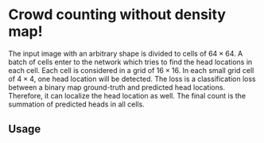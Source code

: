 # Crowd counting without density map!
The input image with an arbitrary shape is divided to cells of $64 \times 64$. 
A batch of cells enter to the network which tries to find the head locations in each cell.
Each cell is considered in a grid of $16 \times 16$. In each small grid cell of $4 \times 4$, one head location will be detected.
The loss is a classification loss between a binary map ground-truth and predicted head locations.
Therefore, it can localize the head location as well. 
The final count is the summation of predicted heads in all cells.


## Usage
